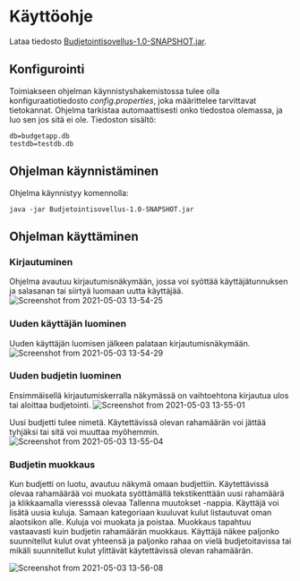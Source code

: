# Käyttöohje

Lataa tiedosto  [Budjetointisovellus-1.0-SNAPSHOT.jar](https://github.com/alaanni/ot-harjoitustyo/releases/tag/viikko6).

## Konfigurointi

Toimiakseen ohjelman käynnistyshakemistossa tulee olla konfiguraatiotiedosto _config.properties_, joka määrittelee tarvittavat tietokannat. Ohjelma tarkistaa automaattisesti onko tiedostoa olemassa, ja luo sen jos sitä ei ole. 
Tiedoston sisältö: 
```
db=budgetapp.db
testdb=testdb.db
```

## Ohjelman käynnistäminen

Ohjelma käynnistyy komennolla: 
```
java -jar Budjetointisovellus-1.0-SNAPSHOT.jar
```

## Ohjelman käyttäminen

### Kirjautuminen
Ohjelma avautuu kirjautumisnäkymään, jossa voi syöttää käyttäjätunnuksen ja salasanan tai siirtyä luomaan uutta käyttäjää.
![Screenshot from 2021-05-03 13-54-25](https://user-images.githubusercontent.com/48988852/116892501-8f76b680-ac38-11eb-88dc-20c0db3ce060.png)

### Uuden käyttäjän luominen
Uuden käyttäjän luomisen jälkeen palataan kirjautumisnäkymään.
![Screenshot from 2021-05-03 13-54-29](https://user-images.githubusercontent.com/48988852/116892541-98678800-ac38-11eb-9339-e65784594763.png)

### Uuden budjetin luominen
Ensimmäisellä kirjautumiskerralla näkymässä on vaihtoehtona kirjautua ulos tai aloittaa budjetointi.
![Screenshot from 2021-05-03 13-55-01](https://user-images.githubusercontent.com/48988852/116892647-b46b2980-ac38-11eb-9387-6835232a58e9.png)

Uusi budjetti tulee nimetä. Käytettävissä olevan rahamäärän voi jättää tyhjäksi tai sitä voi muuttaa myöhemmin.
![Screenshot from 2021-05-03 13-55-04](https://user-images.githubusercontent.com/48988852/116892179-3870e180-ac38-11eb-95df-e05c2aa8b583.png)

### Budjetin muokkaus
Kun budjetti on luotu, avautuu näkymä omaan budjettiin. Käytettävissä olevaa rahamäärää voi muokata syöttämällä tekstikenttään uusi rahamäärä ja klikkaamalla vieresssä olevaa Tallenna muutokset -nappia. Käyttäjä voi lisätä uusia kuluja. Samaan kategoriaan kuuluvat kulut listautuvat oman alaotsikon alle. Kuluja voi muokata ja poistaa. Muokkaus tapahtuu vastaavasti kuin budjetin rahamäärän muokkaus. Käyttäjä näkee paljonko suunnitellut kulut ovat yhteensä ja paljonko rahaa on vielä budjetoitavissa tai mikäli suunnitellut kulut ylittävät käytettävissä olevan rahamäärän. 

![Screenshot from 2021-05-03 13-56-08](https://user-images.githubusercontent.com/48988852/117024939-1f813280-ad03-11eb-9c05-0906bc363780.png)




